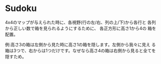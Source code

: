 # Sudoku

4x4のマップが与えられた時に、各視野(行の左/右、列の上/下)から各行と 各列から正しい数で箱を見られるようにするために、 各正方形に高さ1から4の 箱を配置。

例:高さ3の箱は左側から見た時に高さ1の箱を隠します。左側から我々に見え る箱は3つで、右からは1つだけです。なぜなら高さ4の箱は右側から見ると全てを隠すため。
